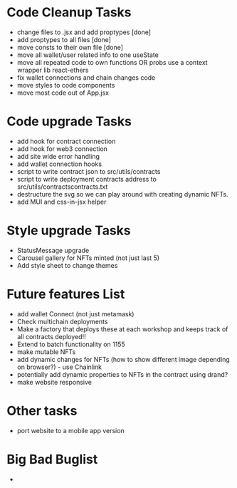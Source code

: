 # Code Cleanup Tasks

- change files to .jsx and add proptypes [done]
- add proptypes to all files [done]
- move consts to their own file [done]
- move all wallet/user related info to one useState
- move all repeated code to own functions OR probs use a context wrapper lib react-ethers
- fix wallet connections and chain changes code
- move styles to code components
- move most code out of App.jsx

# Code upgrade Tasks

- add hook for contract connection
- add hook for web3 connection
- add site wide error handling
- add wallet connection hooks
- script to write contract json to src/utils/contracts
- script to write deployment contracts address to src/utils/contractscontracts.txt
- destructure the svg so we can play around with creating dynamic NFTs.
- add MUI and css-in-jsx helper

# Style upgrade Tasks

- StatusMessage upgrade
- Carousel gallery for NFTs minted (not just last 5)
- Add style sheet to change themes

# Future features List

- add wallet Connect (not just metamask)
- Check multichain deployments
- Make a factory that deploys these at each workshop and keeps track of all contracts deployed!!
- Extend to batch functionality on 1155
- make mutable NFTs
- add dynamic changes for NFTs (how to show different image depending on browser?) - use Chainlink
- potentially add dynamic properties to NFTs in the contract using drand?
- make website responsive

# Other tasks

- port website to a mobile app version

# Big Bad Buglist

-
